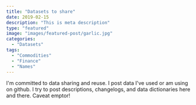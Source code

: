 ```yaml
---
title: "Datasets to share"
date: 2019-02-15
description: "This is meta description"
type: "featured"
image: "images/featured-post/garlic.jpg"
categories:
  - "Datasets"
tags:
  - "Commodities"
  - "Finance"
  - "Names"
---
```


I'm committed to data sharing and reuse. I post data I've used or am using on github. I try to post descriptions, changelogs, and data dictionaries here and there. Caveat emptor!
